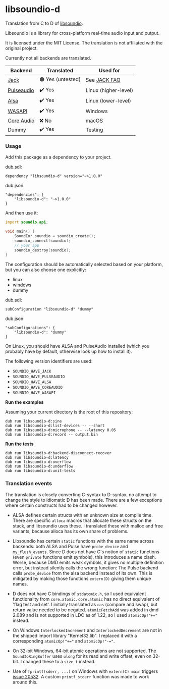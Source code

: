 # libsoundio-d
Translation from C to D of [libsoundio](https://github.com/andrewrk/libsoundio).

Libsoundio is a library for cross-platform real-time audio input and output.

It is licensed under the MIT License.
The translation is not affiliated with the original project.

Currently not all backends are translated.

| Backend                                                                  | Translated      | Used for                                   |
|--------------------------------------------------------------------------|-----------------|--------------------------------------------|
| [Jack](https://jackaudio.org)                                            | 🟠 Yes (untested)| See [JACK FAQ](https://jackaudio.org/faq/) |
| [Pulseaudio](https://en.wikipedia.org/wiki/PulseAudio)                   | ✔️ Yes           | Linux (higher-level)                       |
| [Alsa](https://en.wikipedia.org/wiki/Advanced_Linux_Sound_Architecture)  | ✔️ Yes           | Linux (lower-level)                        |
| [WASAPI](https://docs.microsoft.com/en-us/windows/win32/coreaudio/wasapi)| ✔️ Yes           | Windows                                    |
| [Core Audio](https://en.wikipedia.org/wiki/Core_Audio)                   | ❌ No            | macOS                                      |
| Dummy                                                                    | ✔️ Yes           | Testing                                    |

### Usage

Add this package as a dependency to your project.

dub.sdl:
```
dependency "libsoundio-d" version="~>1.0.0"
```

dub.json:
```
"dependencies": {
	"libsoundio-d": "~>1.0.0"
}
```

And then use it:
```D
import soundio.api;

void main() {
	SoundIo* soundio = soundio_create();
	soundio_connect(soundio);
	// your app
	soundio_destroy(soundio);
}
```

The configuration should be automatically selected based on your platform, but you can also choose one explicitly:
- linux
- windows
- dummy

dub.sdl:
```
subConfiguration "libsoundio-d" "dummy"
```

dub.json:
```
"subConfigurations": {
	"libsoundio-d": "dummy"
}
```

On Linux, you should have ALSA and PulseAudio installed (which you probably have by default, otherwise look up how to install it).

The following version identifiers are used:
- `SOUNDIO_HAVE_JACK`
- `SOUNDIO_HAVE_PULSEAUDIO`
- `SOUNDIO_HAVE_ALSA`
- `SOUNDIO_HAVE_COREAUDIO`
- `SOUNDIO_HAVE_WASAPI`

**Run the examples**

Assuming your current directory is the root of this repository:
```
dub run libsoundio-d:sine
dub run libsoundio-d:list-devices -- --short
dub run libsoundio-d:microphone -- --latency 0.05
dub run libsoundio-d:record -- output.bin
```

**Run the tests**
```
dub run libsoundio-d:backend-disconnect-recover
dub run libsoundio-d:latency
dub run libsoundio-d:overflow
dub run libsoundio-d:underflow
dub run libsoundio-d:unit-tests
```

### Translation events

The translation is closely converting C-syntax to D-syntax, no attempt to change the style to idiomatic D has been made.
There are a few exceptions where certain constructs had to be changed however.

- ALSA defines certain structs with an unknown size at compile time.
There are specific `alloca` macros that allocate these structs on the stack, and libsoundio uses these.
I translated these with malloc and free variants, because alloca has its own share of problems.

- Libsoundio has certain `static` functions with the same name across backends: both ALSA and Pulse have `probe_device` and `my_flush_events`.
Since D does not have C's notion of `static` functions (even `private` functions emit symbols), this introduces a name clash.
Worse, because DMD emits weak symbols, it gives no multiple definition error, but instead silently calls the wrong function:
The Pulse backend calls `probe_device` from the alsa backend instead of its own.
This is mitigated by making those functions `extern(D)` giving them unique names.

- D does not have C bindings of `stdatomic.h`, so I used equivalent functionality from `core.atomic`.
`core.atomic` has no direct equivalent of 'flag test and set'.
I initially translated as `cas` (compare and swap), but return value needed to be negated.
`atomicFetchAdd` was added in dmd 2.089 and is not supported in LDC as of 1.22, so I used `atomicOp!"+="` instead.

- On Windows `InterlockedIncrement` and `InterlockedDecrement` are not in the shipped import library "Kernel32.lib".
I replaced it with a corresponding `atomicOp!"+="` and `atomicOp!"-="`.

- On 32-bit Windows, 64-bit atomic operations are not supported.
The `SoundIoRingBuffer` uses `ulong` for its read and write offset, even on 32-bit.
I changed these to a `size_t` instead.

- Use of `fprintf(sderr, ...)` on Windows with `extern(C) main` triggers [issue 20532](https://issues.dlang.org/show_bug.cgi?id=20532). A custom `printf_stderr` function was made to work around this.
